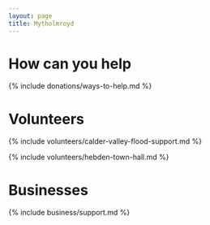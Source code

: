 ```yaml
---
layout: page
title: Mytholmroyd
---
```


# How can you help

{% include donations/ways-to-help.md %}

# Volunteers

{% include volunteers/calder-valley-flood-support.md %}

{% include volunteers/hebden-town-hall.md %}

# Businesses

{% include business/support.md %}
